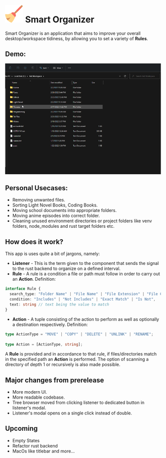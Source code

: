 # ![alt repo-icon](./src/assets/icons/broom.svg) Smart Organizer

Smart Organizer is an application that aims to improve your overall desktop/workspace tidiness, by allowing you to set a variety of **Rules**.

## Demo:
![alt repo-icon](./demo/demo.gif)
## Personal Usecases: 
  - Removing unwanted files.
  - Sorting Light Novel Books, Coding Books.
  - Moving school documents into appropriate folders.
  - Moving anime episodes into correct folder.
  - Cleaning unused environment directories or project folders like venv folders, node_modules and rust target folders etc.

## How does it work?
This app is uses quite a bit of jargons, namely:
- **Listener** - This is the term given to the component that sends the signal to the rust backend to organize on a defined interval.
- **Rule** - A rule is a condition a file or path must follow in order to carry out an **Action**. Definition:
```ts
interface Rule {
  search_type: "Folder Name" | "File Name" | "File Extension" | "File Content" | "FileSize" | "Path Name",
  condition: "Includes" | "Not Includes" | "Exact Match" | "Is Not",
  text: string // text being the value to match
}
```
- **Action** - A tuple consisting of the action to perform as well as optionally a destination respectively. Definition:
```ts
type ActionType = "MOVE" | "COPY" | "DELETE" | "UNLINK" | "RENAME";

type Action = [ActionType, string];

```
A **Rule** is provided and in accordance to that rule, if files/directories match in the specified path an **Action** is performed. The option of scanning a directory of depth 1 or recursively is also made possible.
## Major changes from prerelease
 - More modern UI.
 - More readable codebase.
 - Tree browser moved from clicking listener to dedicated button in listener's modal.
 - Listener's modal opens on a single click instead of double.

## Upcoming 
- Empty States
- Refactor rust backend 
- MacOs like titlebar and more...
